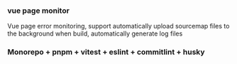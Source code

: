 ### vue page monitor
Vue page error monitoring, support automatically upload sourcemap files to the background when build, automatically generate log files

### Monorepo + pnpm + vitest + eslint + commitlint + husky
